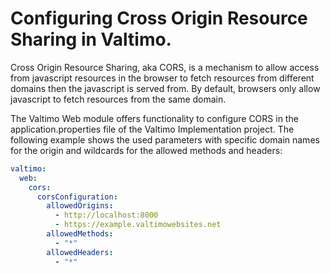 # Configuring Cross Origin Resource Sharing in Valtimo.
Cross Origin Resource Sharing, aka CORS, is a mechanism to allow access from javascript resources in the 
browser to fetch resources from different domains then the javascript is served from. By default, browsers only allow
javascript to fetch resources from the same domain.

The Valtimo Web module offers functionality to configure CORS in the application.properties file of the Valtimo 
Implementation project. The following example shows the used parameters with specific domain names for the origin and
wildcards for the allowed methods and headers:
```yaml
valtimo:
  web:
    cors:
      corsConfiguration:
        allowedOrigins:
          - http://localhost:8000
          - https://example.valtimowebsites.net
        allowedMethods:
          - "*"
        allowedHeaders:
          - "*"
```
